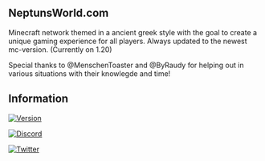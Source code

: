 ## NeptunsWorld.com
Minecraft network themed in a ancient greek style with the goal to create a unique gaming experience for all players. Always updated to the newest mc-version. (Currently on 1.20)
  	
Special thanks to @MenschenToaster and @ByRaudy for helping out in various situations with their knowlegde and time!
  	
## Information
[![Version](https://img.shields.io/badge/Network%20Version-Alpha%20(Internal)-blue?style=for-the-badge&logo=appveyor)](https://terium.cloud)

[![Discord](https://img.shields.io/badge/Discord%20Server-JOIN%20NOW-%237289da?style=for-the-badge&logo=discord)](https://discord.gg/yBABKySh8f)

[![Twitter](https://img.shields.io/twitter/follow/neptunsworld?color=%231DA1F2&logo=twitter&style=for-the-badge)](https://twitter.com/neptunsworld)
